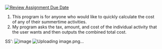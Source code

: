 [![Review Assignment Due Date](https://classroom.github.com/assets/deadline-readme-button-22041afd0340ce965d47ae6ef1cefeee28c7c493a6346c4f15d667ab976d596c.svg)](https://classroom.github.com/a/DpCY8B3G)
1. This program is for anyone who would like to quickly calculate the cost of any of their summertime activities.
2. My program asks the tax, amount, and cost of the individual activity that the user wants and then outputs the combined total cost.

SS':
![image](https://github.com/user-attachments/assets/e473a381-f4f7-4aee-b161-566d0b76ce1d)
![Uploading image.png…]()


